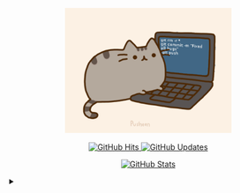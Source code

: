 <p align="center">
<a href="https://github.com/paradoxsupreme/paradoxsupreme/tree/master/assets">
    <img width="60%" src="https://github.com/paradoxsupreme/paradoxsupreme/blob/master/assets/IkdLIvu.gif">
</a>
</p>
<p align="center">
    <a href="https://github.com/paradoxsupreme" target="_blank">
        <img alt="GitHub Hits" src="https://badges.pufler.dev/visits/paradoxsupreme/paradoxsupreme?style=flat-square&label=Visits&color=success&logo=GitHub&logoColor=white&labelColor=373e4d"/>
    </a>
    <a href="https://github.com/paradoxsupreme/paradoxsupreme" target="_blank">
        <img alt="GitHub Updates" src="https://img.shields.io/github/last-commit/paradoxsupreme/paradoxsupreme?style=flat-square&label=Updated&labelColor=373e4d&color=44cc11"/>
    </a>
</p>
<p align="center">
<a href="#">
    <img alt="GitHub Stats" src="https://github-readme-stats.vercel.app/api?username=paradoxsupreme&count_private=true&show_icons=true&hide_border=true&icon_color=6cf0c0&title_color=6c88f0&text_color=fa71b1"/>
</a>
</p>

<details>
<summary></summary>
<p align="center">
<a href="#">
    <img alt="Top Language" src="https://github-readme-stats.vercel.app/api/top-langs/?username=paradoxsupreme&hide=html,&hide_border=true&title_color=6c88f0&text_color=fa71b1&langs_count=10"/>
</a>
</p>
</details>


